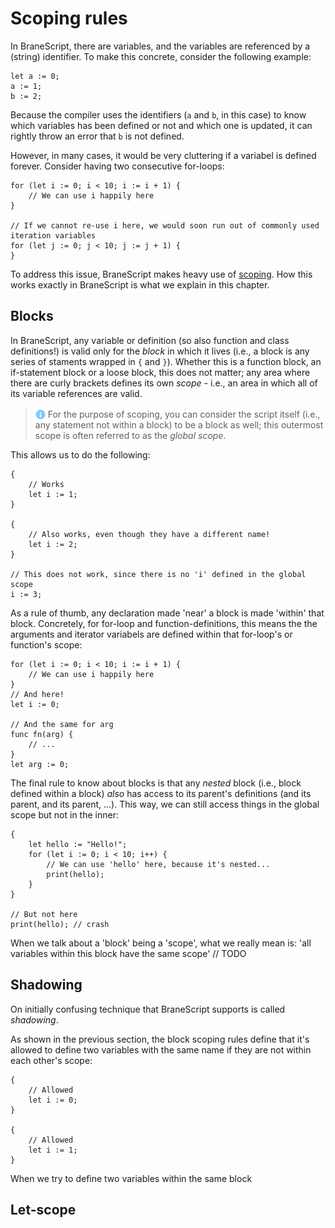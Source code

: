 # Scoping rules
In BraneScript, there are variables, and the variables are referenced by a (string) identifier. To make this concrete, consider the following example:
```branescript
let a := 0;
a := 1;
b := 2;
```
Because the compiler uses the identifiers (`a` and `b`, in this case) to know which variables has been defined or not and which one is updated, it can rightly throw an error that `b` is not defined.

However, in many cases, it would be very cluttering if a variabel is defined forever. Consider having two consecutive for-loops:
```branescript
for (let i := 0; i < 10; i := i + 1) {
    // We can use i happily here
}

// If we cannot re-use i here, we would soon run out of commonly used iteration variables
for (let j := 0; j < 10; j := j + 1) {
}
```
To address this issue, BraneScript makes heavy use of [scoping](https://en.wikipedia.org/wiki/Scope_(computer_science)). How this works exactly in BraneScript is what we explain in this chapter.


## Blocks
In BraneScript, any variable or definition (so also function and class definitions!) is valid only for the _block_ in which it lives (i.e., a block is any series of staments wrapped in `{` and `}`). Whether this is a function block, an if-statement block or a loose block, this does not matter; any area where there are curly brackets defines its own _scope_ - i.e., an area in which all of its variable references are valid.

> <img src="../assets/img/info.png" alt="info" width="16" style="margin-top: 3px; margin-bottom: -3px"/> For the purpose of scoping, you can consider the script itself (i.e., any statement not within a block) to be a block as well; this outermost scope is often referred to as the _global scope_.

This allows us to do the following:
```branescript
{
    // Works
    let i := 1;
}

{
    // Also works, even though they have a different name!
    let i := 2;
}

// This does not work, since there is no 'i' defined in the global scope
i := 3;
```

As a rule of thumb, any declaration made 'near' a block is made 'within' that block. Concretely, for for-loop and function-definitions, this means the the arguments and iterator variabels are defined within that for-loop's or function's scope:
```branescript
for (let i := 0; i < 10; i := i + 1) {
    // We can use i happily here
}
// And here!
let i := 0;

// And the same for arg
func fn(arg) {
    // ...
}
let arg := 0;
```

The final rule to know about blocks is that any _nested_ block (i.e., block defined within a block) _also_ has access to its parent's definitions (and its parent, and its parent, ...). This way, we can still access things in the global scope but not in the inner:
```branescript
{
    let hello := "Hello!";
    for (let i := 0; i < 10; i++) {
        // We can use 'hello' here, because it's nested...
        print(hello);
    }
}

// But not here
print(hello); // crash
```

When we talk about a 'block' being a 'scope', what we really mean is: 'all variables within this block have the same scope' // TODO


## Shadowing
On initially confusing technique that BraneScript supports is called _shadowing_.

As shown in the previous section, the block scoping rules define that it's allowed to define two variables with the same name if they are not within each other's scope:
```branescript
{
    // Allowed
    let i := 0;
}

{
    // Allowed
    let i := 1;
}
```

When we try to define two variables within the same block


## Let-scope

